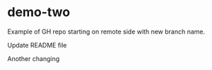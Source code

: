 # demo-two
Example of GH repo starting on remote side with new branch name.

Update README file

Another changing
